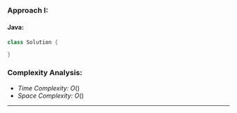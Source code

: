 ## []()

### Approach I: 

#### Java:
```java
class Solution {

}
```

[//]: # (#### Go:)

[//]: # (```go)

[//]: # (func solution&#40;&#41; {)

[//]: # ()
[//]: # (})

[//]: # (```)

### Complexity Analysis:

- *Time Complexity:* $O()$
- *Space Complexity:* $O()$

---
